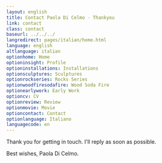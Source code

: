 ```yaml
---
layout: english
title: Contact Paola Di Celmo - Thankyou
link: contact
class: contact
baseurl: ../../../
langredirect: pages/italian/home.html
language: english
altlanguage: italian
optionhome: Home
optioninsight: Profile
optioninstallations: Installations
optionsculptures: Sculptures
optionrockseries: Rocks Series
optionwoodfiresodafire: Wood Soda Fire
optionearlywork: Early Work
optioncv: CV
optionreview: Review
optionmovie: Movie
optioncontact: Contact
optionlanguage: Italiano
languagecode: en
---
```


Thank you for getting in touch. I'll reply as soon as possible.

Best wishes, Paola Di Celmo.
